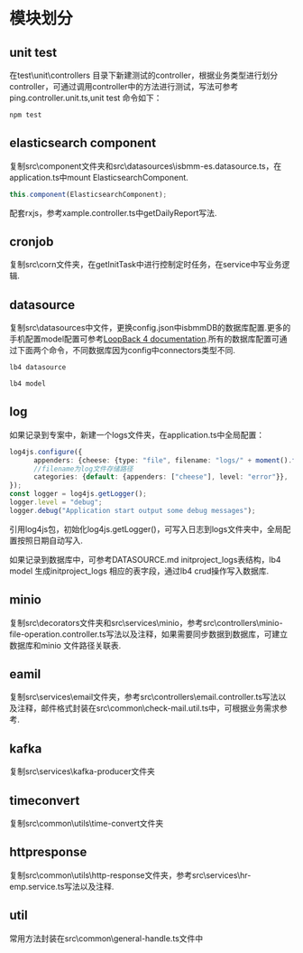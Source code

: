 # 模块划分

## unit test

在test\unit\controllers 目录下新建测试的controller，根据业务类型进行划分controller，可通过调用controller中的方法进行测试，写法可参考ping.controller.unit.ts,unit test 命令如下：

```sh
npm test
```

## elasticsearch component

复制src\component文件夹和src\datasources\isbmm-es.datasource.ts，在application.ts中mount ElasticsearchComponent.

```ts
this.component(ElasticsearchComponent);
```

配套rxjs，参考xample.controller.ts中getDailyReport写法.


## cronjob

复制src\corn文件夹，在getInitTask中进行控制定时任务，在service中写业务逻辑.

## datasource

复制src\datasources中文件，更换config.json中isbmmDB的数据库配置.更多的手机配置model配置可参考[LoopBack 4 documentation](https://loopback.io/doc/en/lb4/Database-connectors.html).所有的数据库配置可通过下面两个命令，不同数据库因为config中connectors类型不同.

```sh
lb4 datasource
```

```sh
lb4 model
```

## log

如果记录到专案中，新建一个logs文件夹，在application.ts中全局配置：

```ts
log4js.configure({
      appenders: {cheese: {type: "file", filename: "logs/" + moment().format("YYYY/MM/DD") + ".log"}},
      //filename为log文件存储路径
      categories: {default: {appenders: ["cheese"], level: "error"}},
});
const logger = log4js.getLogger();
logger.level = "debug";
logger.debug("Application start output some debug messages");
```

引用log4js包，初始化log4js.getLogger()，可写入日志到logs文件夹中，全局配置按照日期自动写入.

如果记录到数据库中，可参考DATASOURCE.md initproject_logs表结构，lb4 model 生成initproject_logs 相应的表字段，通过lb4 crud操作写入数据库.

## minio

复制src\decorators文件夹和src\services\minio，参考src\controllers\minio-file-operation.controller.ts写法以及注释，如果需要同步数据到数据库，可建立数据库和minio 文件路径关联表.

## eamil

复制src\services\email文件夹，参考src\controllers\email.controller.ts写法以及注释，邮件格式封装在src\common\check-mail.util.ts中，可根据业务需求参考.

## kafka

复制src\services\kafka-producer文件夹

## timeconvert

复制src\common\utils\time-convert文件夹

## httpresponse

复制src\common\utils\http-response文件夹，参考src\services\hr-emp.service.ts写法以及注释.

## util

常用方法封装在src\common\general-handle.ts文件中


